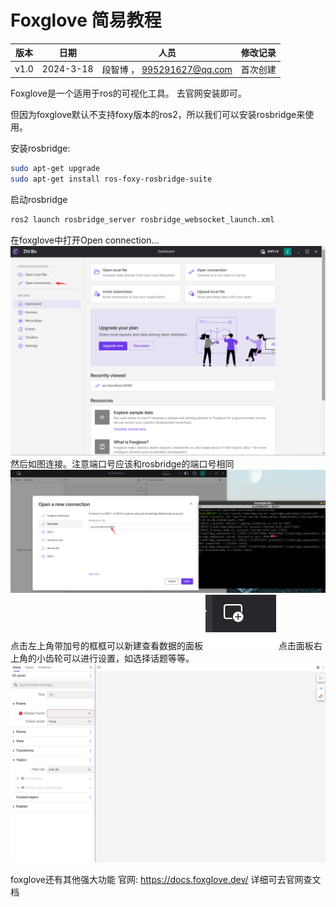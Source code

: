 # Foxglove 简易教程
| 版本 | 日期       | 人员                     | 修改记录                                                     |
| ---- | ---------- | ---------------------- | ------------------------------------------------------------ |
| v1.0 | 2024-3-18 | 段智博 ， 995291627@qq.com |  首次创建        |

Foxglove是一个适用于ros的可视化工具。
去官网安装即可。

但因为foxglove默认不支持foxy版本的ros2，所以我们可以安装rosbridge来使用。

安装rosbridge:
```bash
sudo apt-get upgrade
sudo apt-get install ros-foxy-rosbridge-suite
```

启动rosbridge
```bash
ros2 launch rosbridge_server rosbridge_websocket_launch.xml
```
在foxglove中打开Open connection...
![Alt text](./imgs/foxglove/image.png)
然后如图连接。注意端口号应该和rosbridge的端口号相同
![Alt text](./imgs/foxglove/image-1.png)
点击左上角带加号的框框可以新建查看数据的面板
![Alt text](./imgs/foxglove/image-2.png)
点击面板右上角的小齿轮可以进行设置，如选择话题等等。
![Alt text](./imgs/foxglove/image-3.png)


foxglove还有其他强大功能
官网:
https://docs.foxglove.dev/
详细可去官网查文档
